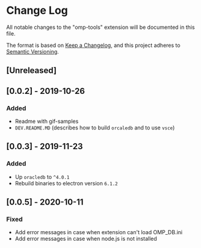 # Change Log

All notable changes to the "omp-tools" extension will be documented in this file.

The format is based on [Keep a Changelog](https://keepachangelog.com/en/1.0.0/),
and this project adheres to [Semantic Versioning](https://semver.org/spec/v2.0.0.html).

## [Unreleased]

## [0.0.2] - 2019-10-26
### Added
- Readme with gif-samples
- `DEV.README.MD` (describes how to build `orcaledb` and to use `vsce`)

## [0.0.3] - 2019-11-23
### Added
- Up `oracledb` to `^4.0.1`
- Rebuild binaries to electron version `6.1.2`

## [0.0.5] - 2020-10-11
### Fixed
- Add error messages in case when extension can't load OMP_DB.ini
- Add error messages in case when node.js is not installed
